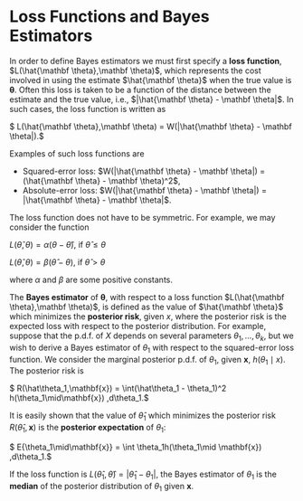 # Loss Functions and Bayes Estimators


In order to define Bayes estimators we must first specify a
**loss function**, $L(\hat{\mathbf \theta},\mathbf \theta)$, which represents the cost
involved in using the estimate $\hat{\mathbf \theta}$ when the true value is
$\mathbf \theta$.  Often this loss is taken to be a function of the distance
between the estimate and the true value, i.e., $|\hat{\mathbf \theta} -
\mathbf \theta|$.  In such cases, the loss function is written as

$  L(\hat{\mathbf \theta},\mathbf \theta) = W(|\hat{\mathbf \theta} - \mathbf \theta|).$

Examples of such loss functions are

- Squared-error loss: 
    $W(|\hat{\mathbf \theta} - \mathbf \theta|) = (\hat{\mathbf \theta} - \mathbf \theta)^2$,
- Absolute-error loss:
    $W(|\hat{\mathbf \theta} - \mathbf \theta|) = |\hat{\mathbf \theta} - \mathbf \theta|$.

The loss function does not have to be symmetric.  For example, we may
consider the function

$L(\hat\theta,\theta) = \alpha(\theta-\hat\theta)$, if $\hat\theta \leq \theta$

$L(\hat\theta,\theta) = \beta(\hat\theta-\theta)$,
if $\hat\theta > \theta$

where $\alpha$ and $\beta$ are some positive constants.

The **Bayes estimator** of $\mathbf \theta$, with respect to a loss function
$L(\hat{\mathbf \theta},\mathbf \theta)$, is defined as the value of
$\hat{\mathbf \theta}$ which minimizes the **posterior risk**, given $x$,
where the posterior risk is the expected loss with respect to the posterior
distribution.  For example, suppose that the p.d.f. of $X$ depends on several
parameters $\theta_1,\dots,\theta_k$, but we wish to derive a Bayes
estimator of $\theta_1$ with respect to the squared-error loss function.  We
consider the marginal posterior p.d.f. of $\theta_1$, given $\mathbf x$,
$h(\theta_1\mid x)$.  The posterior risk is

$  R(\hat\theta_1,\mathbf{x})    = \int(\hat\theta_1 - \theta_1)^2 h(\theta_1\mid\mathbf{x}) \,d\theta_1.$

It is easily shown that the value of $\hat\theta_1$ which minimizes the
posterior risk $R(\hat\theta_1,\mathbf x)$ is the **posterior expectation**
of $\theta_1$:

$  E\{\theta_1\mid\mathbf{x}\}
    = \int \theta_1h(\theta_1\mid \mathbf{x}) \,d\theta_1.$

If the loss function is
$L(\hat\theta_1,\hat\theta) = |\hat\theta_1 - \theta_1|$,
the Bayes estimator of $\theta_1$ is the **median** of the
posterior distribution of $\theta_1$ given $\mathbf x$.
